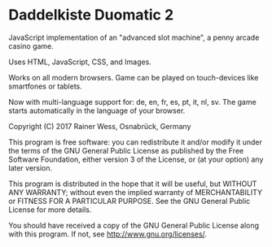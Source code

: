 # Daddelkiste Duomatic 2

JavaScript implementation of an "advanced slot machine", a penny arcade casino game.

Uses HTML, JavaScript, CSS, and Images.

Works on all modern browsers. Game can be played on touch-devices like smartfones or tablets.

Now with multi-language support for: de, en, fr, es, pt, it, nl, sv. The game starts automatically in the language of your browser.


Copyright (C) 2017 Rainer Wess, Osnabrück, Germany

This program is free software: you can redistribute it and/or modify it under the terms of the GNU General Public License as published by the Free Software Foundation, either version 3 of the License, or (at your option) any later version.

This program is distributed in the hope that it will be useful, but WITHOUT ANY WARRANTY; without even the implied warranty of MERCHANTABILITY or FITNESS FOR A PARTICULAR PURPOSE. See the GNU General Public License for more details.

You should have received a copy of the GNU General Public License along with this program. If not, see http://www.gnu.org/licenses/.
